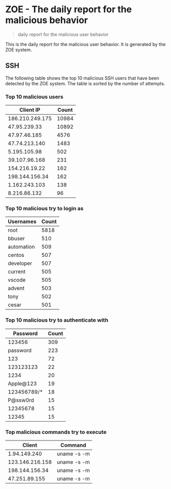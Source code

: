 # ZOE - The daily report for the malicious behavior

> daily report for the malicious user behavior

This is the daily report for the malicious user behavior. It is generated by the ZOE system.

## SSH

The following table shows the top 10 malicious SSH users that have been detected by the ZOE
system. The table is sorted by the number of attempts.

### Top 10 malicious users

| Client IP | Count    |
|-----------|----------|
| 186.210.249.175 | 10984 |
| 47.95.239.33 | 10892 |
| 47.97.46.185 | 4576 |
| 47.74.213.140 | 1483 |
| 5.195.105.98 | 502 |
| 39.107.96.168 | 231 |
| 154.216.19.22 | 162 |
| 198.144.156.34 | 162 |
| 1.162.243.103 | 138 |
| 8.216.86.132 | 96 |

### Top 10 malicious try to login as

| Usernames | Count    |
|-----------|----------|
| root | 5818 |
| bbuser | 510 |
| automation | 509 |
| centos | 507 |
| developer | 507 |
| current | 505 |
| vscode | 505 |
| advent | 503 |
| tony | 502 |
| cesar | 501 |

### Top 10 malicious try to authenticate with

| Password | Count    |
|-----------|----------|
| 123456 | 309 |
| password | 223 |
| 123 | 72 |
| 123123123 | 22 |
| 1234 | 20 |
| Apple@123 | 19 |
| 123456789/* | 18 |
| P@ssw0rd | 15 |
| 12345678 | 15 |
| 12345 | 15 |

### Top malicious commands try to execute

| Client | Command |
|--------|---------|
| 1.94.149.240 | uname -s -m |
| 123.146.216.158 | uname -s -m |
| 198.144.156.34 | uname -s -m |
| 47.251.89.155 | uname -s -m |

